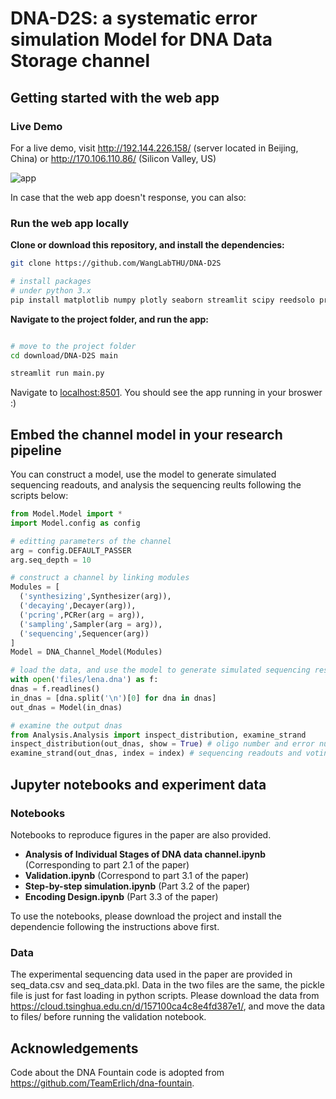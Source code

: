 # DNA-D2S: a systematic error simulation Model for DNA Data Storage channel

## Getting started with the web app

### Live Demo
For a live demo, visit http://192.144.226.158/ (server located in Beijing, China) or http://170.106.110.86/ (Silicon Valley, US)

![app](https://github.com/WangLabTHU/DNA-D2S/blob/main/files/webapp.jpg)

In case that the web app doesn't response, you can also:

### Run the web app locally 

**Clone or download this repository, and install the dependencies:**

```bash
git clone https://github.com/WangLabTHU/DNA-D2S

# install packages
# under python 3.x
pip install matplotlib numpy plotly seaborn streamlit scipy reedsolo prettytable

```

**Navigate to the project folder,  and run the app:**

```bash

# move to the project folder
cd download/DNA-D2S main

streamlit run main.py
```

Navigate to [localhost:8501](https://localhost:8501/). You should see the app running in your broswer :)


## Embed the channel model in your research pipeline
You can construct a model, use the model to generate simulated sequencing readouts, and analysis the sequencing reults following the scripts
below:
```python
from Model.Model import *
import Model.config as config

# editting parameters of the channel
arg = config.DEFAULT_PASSER
arg.seq_depth = 10

# construct a channel by linking modules
Modules = [
  ('synthesizing',Synthesizer(arg)),
  ('decaying',Decayer(arg)),
  ('pcring',PCRer(arg = arg)),
  ('sampling',Sampler(arg = arg)),
  ('sequencing',Sequencer(arg))
]
Model = DNA_Channel_Model(Modules)

# load the data, and use the model to generate simulated sequencing results
with open('files/lena.dna') as f:
dnas = f.readlines()
in_dnas = [dna.split('\n')[0] for dna in dnas]
out_dnas = Model(in_dnas)

# examine the output dnas
from Analysis.Analysis import inspect_distribution, examine_strand
inspect_distribution(out_dnas, show = True) # oligo number and error number distribution of the entire sequencing results
examine_strand(out_dnas, index = index) # sequencing readouts and voting result of a single sequence.
```

## Jupyter notebooks and experiment data
### Notebooks
Notebooks to reproduce figures in the paper are also provided.

* **Analysis of Individual Stages of DNA data channel.ipynb** (Corresponding to part 2.1 of the paper)
* **Validation.ipynb** (Correspond to part 3.1 of the paper)
* **Step-by-step simulation.ipynb** (Part 3.2 of the paper)
* **Encoding Design.ipynb** (Part 3.3 of the paper)

To use the notebooks, please download the project and install the dependencie following the instructions above first.

### Data
The experimental sequencing data used in the paper are provided in seq_data.csv and seq_data.pkl. Data in the two files are the same,
the pickle file is just for fast loading in python scripts. Please download the data from https://cloud.tsinghua.edu.cn/d/157100ca4c8e4fd387e1/, and move the data to files/ before running the validation notebook.


## Acknowledgements
Code about the DNA Fountain code is adopted from https://github.com/TeamErlich/dna-fountain.



